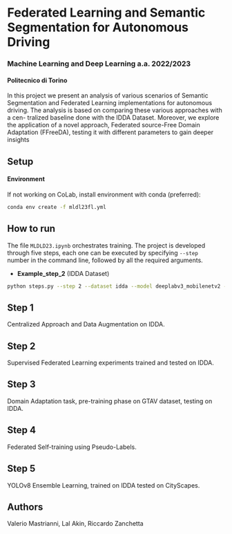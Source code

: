 # Federated Learning and Semantic Segmentation for Autonomous Driving
### Machine Learning and Deep Learning a.a. 2022/2023
#### Politecnico di Torino

In this project we present an analysis of various scenarios of Semantic Segmentation and Federated Learning
implementations for autonomous driving. The analysis is
based on comparing these various approaches with a cen-
tralized baseline done with the IDDA Dataset. Moreover,
we explore the application of a novel approach, Federated
source-Free Domain Adaptation (FFreeDA), testing it with
different parameters to gain deeper insights

## Setup
#### Environment
If not working on CoLab, install environment with conda (preferred): 
```bash 
conda env create -f mldl23fl.yml
```

## How to run
The file ```MLDLD23.ipynb``` orchestrates training. The project is developed through five steps, each one can be executed by specifying ```--step ``` number in the command line, followed by all the required arguments. 

- **Example_step_2** (IDDA Dataset)
```bash
python steps.py --step 2 --dataset idda --model deeplabv3_mobilenetv2 --num_rounds 200 --num_epochs 2 --clients_per_round 8  
```
## Step 1
Centralized Approach and Data Augmentation on IDDA.

## Step 2
Supervised Federated Learning experiments trained and tested on IDDA.

## Step 3
Domain Adaptation task, pre-training phase on GTAV dataset, testing on IDDA.

## Step 4
Federated Self-training using Pseudo-Labels.

## Step 5
YOLOv8 Ensemble Learning, trained on IDDA tested on CityScapes.

## Authors
Valerio Mastrianni, Lal Akin, Riccardo Zanchetta
